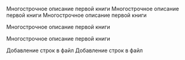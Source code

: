 Многострочное описание первой книги
Многострочное описание первой книги
Многострочное описание первой книги

Многострочное описание первой книги

Многострочное описание первой книги

Добавление строк в файл
Добавление строк в файл
